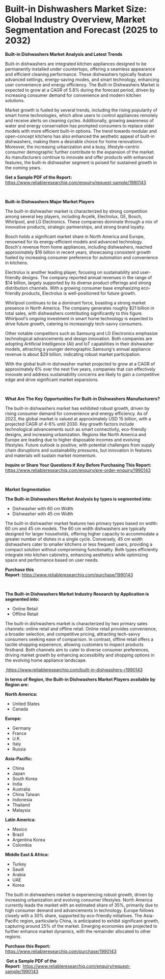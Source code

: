 <p><h1>Built-in Dishwashers Market Size: Global Industry Overview, Market Segmentation and Forecast (2025 to 2032)</h1></p><p><strong>Built-in Dishwashers Market Analysis and Latest Trends</strong></p>
<p><p>Built-in dishwashers are integrated kitchen appliances designed to be permanently installed under countertops, offering a seamless appearance and efficient cleaning performance. These dishwashers typically feature advanced settings, energy-saving modes, and smart technology, enhancing user convenience and energy efficiency. The Built-in Dishwashers Market is expected to grow at a CAGR of 5.8% during the forecast period, driven by increasing consumer demand for convenience and modern kitchen solutions.</p><p>Market growth is fueled by several trends, including the rising popularity of smart home technologies, which allow users to control appliances remotely and receive alerts on cleaning cycles. Additionally, growing awareness of water and energy conservation has prompted consumers to replace older models with more efficient built-in options. The trend towards modular and open-concept kitchens has also enhanced the aesthetic appeal of built-in dishwashers, making them a desirable choice for home renovations. Moreover, the increasing urbanization and a busy, lifestyle-centric consumer demographic further contribute to the expansion of the market. As manufacturers continue to innovate and offer products with enhanced features, the built-in dishwasher segment is poised for sustained growth in the coming years.</p></p>
<p><strong>Get a Sample PDF of the Report:&nbsp;</strong> <a href="https://www.reliableresearchiq.com/enquiry/request-sample/1990143?utm_campaign=3457&utm_medium=2&utm_source=Github&utm_content=ia&utm_term=15042025&utm_id=built-in-dishwashers">https://www.reliableresearchiq.com/enquiry/request-sample/1990143</a></p>
<p>&nbsp;</p>
<p><strong>Built-in Dishwashers Major Market Players</strong></p>
<p><p>The built-in dishwasher market is characterized by strong competition among several key players, including Arçelik, Electrolux, GE, Bosch, Whirlpool, and LG Electronics. These companies dominate through a mix of innovative products, strategic partnerships, and strong brand loyalty.</p><p>Bosch holds a significant market share in North America and Europe, renowned for its energy-efficient models and advanced technology. Bosch's revenue from home appliances, including dishwashers, reached approximately $16 billion in recent years, showcasing consistent growth fueled by increasing consumer preference for automation and convenience in kitchens.</p><p>Electrolux is another leading player, focusing on sustainability and user-friendly designs. The company reported annual revenues in the range of $14 billion, largely supported by its diverse product offerings and strong distribution channels. With a growing consumer base emphasizing eco-friendly products, Electrolux is well-positioned for future growth.</p><p>Whirlpool continues to be a dominant force, boasting a strong market presence in North America. The company generates roughly $21 billion in total sales, with dishwashers contributing significantly to this figure. Whirlpool's ongoing investment in smart home technology is expected to drive future growth, catering to increasingly tech-savvy consumers.</p><p>Other notable competitors such as Samsung and LG Electronics emphasize technological advancements and design innovation. Both companies are adopting Artificial Intelligence (AI) and IoT capabilities in their dishwasher models, attracting a younger demographic.Samsung's annual appliance revenue is about $29 billion, indicating robust market participation.</p><p>With the global built-in dishwasher market projected to grow at a CAGR of approximately 6% over the next five years, companies that can effectively innovate and address sustainability concerns are likely to gain a competitive edge and drive significant market expansions.</p></p>
<p>&nbsp;</p>
<p><strong>What Are The Key Opportunities For Built-in Dishwashers Manufacturers?</strong></p>
<p><p>The built-in dishwashers market has exhibited robust growth, driven by rising consumer demand for convenience and energy efficiency. As of 2023, the global market is valued at approximately USD 15 billion, with a projected CAGR of 4-6% until 2030. Key growth factors include technological advancements such as smart connectivity, eco-friendly designs, and increasing urbanization. Regions like North America and Europe are leading due to higher disposable incomes and evolving lifestyles. Future outlook is positive, with potential challenges from supply chain disruptions and sustainability pressures, but innovation in features and materials will sustain market momentum.</p></p>
<p><strong>Inquire or Share Your Questions If Any Before Purchasing This Report:</strong> <a href="https://www.reliableresearchiq.com/enquiry/pre-order-enquiry/1990143?utm_campaign=3457&utm_medium=2&utm_source=Github&utm_content=ia&utm_term=15042025&utm_id=built-in-dishwashers">https://www.reliableresearchiq.com/enquiry/pre-order-enquiry/1990143</a></p>
<p>&nbsp;</p>
<p><strong>Market Segmentation</strong></p>
<p><strong>The Built-in Dishwashers Market Analysis by types is segmented into:</strong></p>
<p><ul><li>Dishwasher with 60 cm Width</li><li>Dishwasher with 45 cm Width</li></ul></p>
<p><p>The built-in dishwasher market features two primary types based on width: 60 cm and 45 cm models. The 60 cm width dishwashers are typically designed for larger households, offering higher capacity to accommodate a greater number of dishes in a single cycle. Conversely, 45 cm width dishwashers cater to smaller kitchens or less frequent users, providing a compact solution without compromising functionality. Both types efficiently integrate into kitchen cabinetry, enhancing aesthetics while optimizing space and performance based on user needs.</p></p>
<p><strong>Purchase this Report:&nbsp;</strong><a href="https://www.reliableresearchiq.com/purchase/1990143?utm_campaign=3457&utm_medium=2&utm_source=Github&utm_content=ia&utm_term=15042025&utm_id=built-in-dishwashers">https://www.reliableresearchiq.com/purchase/1990143</a></p>
<p>&nbsp;</p>
<p><strong>The Built-in Dishwashers Market Industry Research by Application is segmented into:</strong></p>
<p><ul><li>Online Retail</li><li>Offline Retail</li></ul></p>
<p><p>The built-in dishwashers market is characterized by two primary sales channels: online retail and offline retail. Online retail provides convenience, a broader selection, and competitive pricing, attracting tech-savvy consumers seeking ease of comparison. In contrast, offline retail offers a tactile shopping experience, allowing customers to inspect products firsthand. Both channels aim to cater to diverse consumer preferences, driving market growth by enhancing accessibility and shopping options in the evolving home appliance landscape.</p></p>
<p><a href="https://www.reliableresearchiq.com/built-in-dishwashers-r1990143?utm_campaign=3457&utm_medium=2&utm_source=Github&utm_content=ia&utm_term=15042025&utm_id=built-in-dishwashers">&nbsp;https://www.reliableresearchiq.com/built-in-dishwashers-r1990143</a></p>
<p><strong>In terms of Region, the Built-in Dishwashers Market Players available by Region are:</strong></p>
<p>
    <p> <strong> North America: </strong>
        <ul>
            <li>United States</li>
            <li>Canada</li>
        </ul>
        </p> 
    <p> <strong> Europe: </strong>
        <ul>
            <li>Germany</li>
            <li>France</li>
            <li>U.K.</li>
            <li>Italy</li>
            <li>Russia</li>
        </ul>
        </p> 
    <p> <strong> Asia-Pacific: </strong>
        <ul>
            <li>China</li>
            <li>Japan</li>
            <li>South Korea</li>
            <li>India</li>
            <li>Australia</li>
            <li>China Taiwan</li>
            <li>Indonesia</li>
            <li>Thailand</li>
            <li>Malaysia</li>
        </ul>
        </p> 
    <p> <strong> Latin America: </strong>
        <ul>
            <li>Mexico</li>
            <li>Brazil</li>
            <li>Argentina Korea</li>
            <li>Colombia</li>
        </ul>
        </p> 
    <p> <strong> Middle East & Africa: </strong>
        <ul>
            <li>Turkey</li>
            <li>Saudi</li>
            <li>Arabia</li>
            <li>UAE</li>
            <li>Korea</li>
        </ul>
    </p>
    </p>
<p><p>The built-in dishwashers market is experiencing robust growth, driven by increasing urbanization and evolving consumer lifestyles. North America currently leads the market with an estimated share of 35%, primarily due to high consumer demand and advancements in technology. Europe follows closely with a 30% share, supported by eco-friendly initiatives. The Asia-Pacific region, particularly China, is anticipated to exhibit significant growth, capturing around 25% of the market. Emerging economies are projected to further enhance market dynamics, with the remainder allocated to other regions.</p></p>
<p><strong>Purchase this Report: </strong><a href="https://www.reliableresearchiq.com/purchase/1990143?utm_campaign=3457&utm_medium=2&utm_source=Github&utm_content=ia&utm_term=15042025&utm_id=built-in-dishwashers">https://www.reliableresearchiq.com/purchase/1990143</a></p>
<p>&nbsp;<strong>Get a Sample PDF of the Report:&nbsp;&nbsp;</strong><a href="https://www.reliableresearchiq.com/enquiry/request-sample/1990143?utm_campaign=3457&utm_medium=2&utm_source=Github&utm_content=ia&utm_term=15042025&utm_id=built-in-dishwashers">https://www.reliableresearchiq.com/enquiry/request-sample/1990143</a></p>
<p><strong></strong></p>
<p><p></p><p></p><p></p></p>